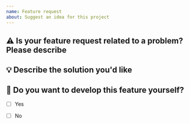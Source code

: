 ```yaml
---
name: Feature request
about: Suggest an idea for this project
---
```


## ⚠️ Is your feature request related to a problem? Please describe
<!-- A clear and concise description of what the problem is. Ex. I'm always frustrated when [...] -->

## 💡 Describe the solution you'd like
<!-- A clear and concise description of what you want to happen. -->

## 🤚 Do you want to develop this feature yourself?
<!-- Put an `x` symbol into braces of desired choice. -->
- [ ] Yes
- [ ] No

